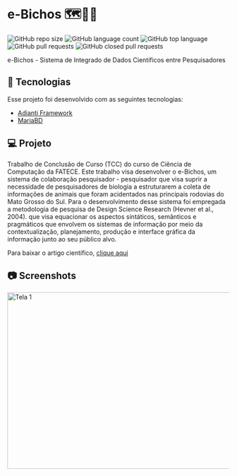 # e-Bichos 🗺️🐯🔬
![GitHub repo size](https://img.shields.io/github/repo-size/LeonardoMarconi/e-Bichos?style=plastic)
![GitHub language count](https://img.shields.io/github/languages/count/LeonardoMarconi/e-Bichos?style=plastic)
![GitHub top language](https://img.shields.io/github/languages/top/LeonardoMarconi/e-Bichos?style=plastic)
![GitHub pull requests](https://img.shields.io/github/issues-pr-raw/LeonardoMarconi/e-Bichos?style=plastic)
![GitHub closed pull requests](https://img.shields.io/github/issues-pr-closed-raw/LeonardoMarconi/e-Bichos?style=plastic)

e-Bichos - Sistema de Integrado de Dados Científicos entre Pesquisadores

## 🚀 Tecnologias

Esse projeto foi desenvolvido com as seguintes tecnologias:

- [Adianti Framework](https://adiantiframework.com.br/)
- [MariaBD](https://mariadb.org/)
  

## 💻 Projeto

Trabalho de Conclusão de Curso (TCC) do curso de Ciência de Computação da FATECE.
Este trabalho visa desenvolver o e-Bichos, um sistema de colaboração pesquisador - pesquisador que visa suprir a
necessidade de pesquisadores de biologia a estruturarem a coleta de informações de animais que foram acidentados nas principais rodovias do Mato Grosso do Sul. Para o desenvolvimento desse sistema foi empregada a metodologia de pesquisa de Design Science Research (Hevner et al., 2004). que visa equacionar os aspectos sintáticos, semânticos e pragmáticos que envolvem os sistemas de informação por meio da 
contextualização, planejamento, produção e interface gráfica da informação junto ao seu público alvo. 

Para baixar o artigo científico, [clique aqui](https://drive.google.com/file/d/1Hn945Zq1QeobJF_LE4FPmfK-NYNXi0xG/view?usp=sharing)

## 📷 Screenshots  
<div style="flex-direction: row;">
<img alt="Tela 1" src="app/images/ebichos.gif" width="700px" height="400">
</div>
